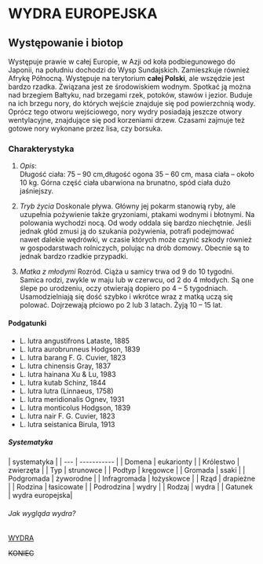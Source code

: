 # WYDRA EUROPEJSKA
## Występowanie i biotop
Występuje prawie w całej Europie, w Azji od koła podbiegunowego do Japonii, na południu dochodzi do Wysp Sundajskich. Zamieszkuje również Afrykę Północną. Występuje na terytorium **całej Polski**, ale wszędzie jest bardzo rzadka. Związana jest ze środowiskiem wodnym. Spotkać ją można nad brzegiem Bałtyku, nad brzegami rzek, potoków, stawów i jezior. Buduje na ich brzegu nory, do których wejście znajduje się pod powierzchnią wody. Oprócz tego otworu wejściowego, nory wydry posiadają jeszcze otwory wentylacyjne, znajdujące się pod korzeniami drzew. Czasami zajmuje też gotowe nory wykonane przez lisa, czy borsuka.
### Charakterystyka
1.  _Opis_:  
Długość ciała: 75 – 90 cm,długość ogona 35 – 60 cm, masa ciała – około 10 kg. Górna część ciała ubarwiona na brunatno, spód ciała dużo jaśniejszy.

2. _Tryb życia_ Doskonale pływa. Główny jej pokarm stanowią ryby, ale uzupełnia pożywienie także gryzoniami, ptakami wodnymi i błotnymi. Na polowania wychodzi nocą. Od wody oddala się bardzo niechętnie. Jeśli jednak głód zmusi ją do szukania pożywienia, potrafi podejmować nawet dalekie wędrówki, w czasie których może czynić szkody również w gospodarstwach rolniczych, polując na drób domowy. Obecnie są to jednak bardzo rzadkie przypadki.


3. _Matka z młodymi_
Rozród. Ciąża u samicy trwa od 9 do 10 tygodni. Samica rodzi, zwykle w maju lub w czerwcu, od 2 do 4 młodych. Są one ślepe po urodzeniu, oczy otwierają dopiero po 4 – 5 tygodniach. Usamodzielniają się dość szybko i wkrótce wraz z matką uczą się polować. Dojrzewają płciowo po 2 lub 3 latach. Żyją 10 – 15 lat.

#### Podgatunki
- L. lutra angustifrons Lataste, 1885
- L. lutra aurobrunneus Hodgson, 1839
- L. lutra barang F. G. Cuvier, 1823
- L. lutra chinensis Gray, 1837
- L. lutra hainana Xu & Lu, 1983
- L. lutra kutab Schinz, 1844
- L. lutra lutra (Linnaeus, 1758)
- L. lutra meridionalis Ognev, 1931
- L. lutra monticolus Hodgson, 1839
- L. lutra nair F. G. Cuvier, 1823
- L. lutra seistanica Birula, 1913

##### Systematyka
|   systematyka     |
| --- | ----------- |
| Domena | eukarionty |
| Królestwo | zwierzęta |
| Typ | strunowce |
| Podtyp | kręgowce |
| Gromada | ssaki |
| Podgromada | żyworodne |
| Infragromada | łożyskowce |
| Rząd | drapieżne |
| Rodzina | łasicowate |
| Podrodzina | wydry |
| Rodzaj | wydra |
| Gatunek | wydra europejska|

###### Jak wygląda wydra?
 [WYDRA](https://wall.alphacoders.com/big.php?i=898203)

~~KONIEC~~ 
